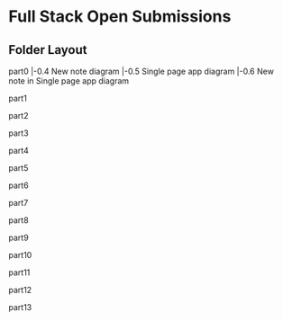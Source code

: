 # Full Stack Open Submissions
## Folder Layout
part0
|-0.4 New note diagram 
|-0.5 Single page app diagram
|-0.6 New note in Single page app diagram
  
part1

part2

part3

part4

part5

part6

part7

part8

part9

part10

part11

part12

part13
